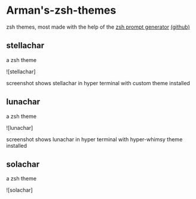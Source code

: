 # Arman's-zsh-themes
zsh themes, most made with the help of the [zsh prompt generator](https://zsh-prompt-generator.site/) [(github)](https://github.com/k-yokoishi/zsh-prompt-generator)

## stellachar
a zsh theme

![stellachar]

screenshot shows stellachar in hyper terminal with custom theme installed

## lunachar
a zsh theme 

![lunachar]

screenshot shows lunachar in hyper terminal with hyper-whimsy theme installed

## solachar
a zsh theme

![solachar]
